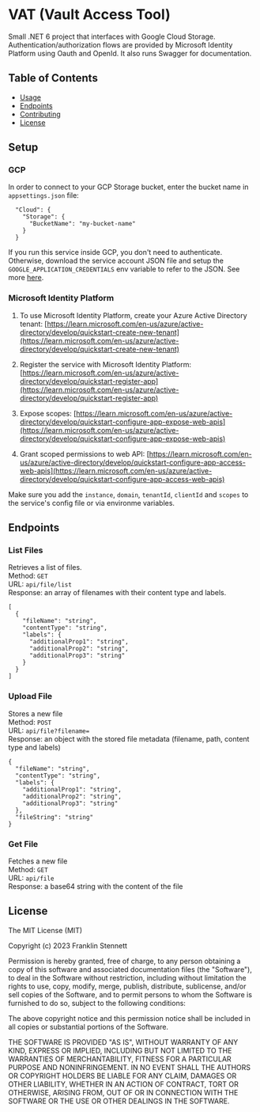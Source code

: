 # VAT (Vault Access Tool)
Small .NET 6 project that interfaces with Google Cloud Storage. Authentication/authorization flows are provided by Microsoft Identity Platform using Oauth and OpenId. It also runs Swagger for documentation.

## Table of Contents
- [Usage](#Usage)
- [Endpoints](#Endpoints)
- [Contributing](#contributing)
- [License](#license)

## Setup

### GCP
In order to connect to your GCP Storage bucket, enter the bucket name in `appsettings.json` file:

```
  "Cloud": {
    "Storage": {
      "BucketName": "my-bucket-name"
    }
  }
```

If you run this service inside GCP, you don't need to authenticate. Otherwise, download the service account JSON file and setup the `GOOGLE_APPLICATION_CREDENTIALS` env variable to refer to the JSON. See more [here](https://cloud.google.com/dotnet/docs/reference/Google.Cloud.Storage.V1/latest#authentication).

### Microsoft Identity Platform
1. To use Microsoft Identity Platform, create your Azure Active Directory tenant:
[https://learn.microsoft.com/en-us/azure/active-directory/develop/quickstart-create-new-tenant](https://learn.microsoft.com/en-us/azure/active-directory/develop/quickstart-create-new-tenant)

2. Register the service with Microsoft Identity Platform:
[https://learn.microsoft.com/en-us/azure/active-directory/develop/quickstart-register-app](https://learn.microsoft.com/en-us/azure/active-directory/develop/quickstart-register-app)

3. Expose scopes:
[https://learn.microsoft.com/en-us/azure/active-directory/develop/quickstart-configure-app-expose-web-apis](https://learn.microsoft.com/en-us/azure/active-directory/develop/quickstart-configure-app-expose-web-apis)

4. Grant scoped permissions to web API:
[https://learn.microsoft.com/en-us/azure/active-directory/develop/quickstart-configure-app-access-web-apis](https://learn.microsoft.com/en-us/azure/active-directory/develop/quickstart-configure-app-access-web-apis)

Make sure you add the `instance`, `domain`, `tenantId`, `clientId` and `scopes` to the service's config file or via environme variables.


## Endpoints

### List Files
Retrieves a list of files.  
Method: `GET`  
URL: `api/file/list`  
Response: an array of filenames with their content type and labels.  
```
[
  {
    "fileName": "string",
    "contentType": "string",
    "labels": {
      "additionalProp1": "string",
      "additionalProp2": "string",
      "additionalProp3": "string"
    }
  }
]
```

### Upload File
Stores a new file  
Method: `POST`  
URL: `api/file?filename=`  
Response: an object with the stored file metadata (filename, path, content type and labels)  
```
{
  "fileName": "string",
  "contentType": "string",
  "labels": {
    "additionalProp1": "string",
    "additionalProp2": "string",
    "additionalProp3": "string"
  },
  "fileString": "string"
}
```

### Get File
Fetches a new file  
Method: `GET`  
URL: `api/file`  
Response: a base64 string with the content of the file  

## License
The MIT License (MIT)

Copyright (c) 2023 Franklin Stennett

Permission is hereby granted, free of charge, to any person obtaining a copy of this software and associated documentation files (the "Software"), to deal in the Software without restriction, including without limitation the rights to use, copy, modify, merge, publish, distribute, sublicense, and/or sell copies of the Software, and to permit persons to whom the Software is furnished to do so, subject to the following conditions:

The above copyright notice and this permission notice shall be included in all copies or substantial portions of the Software.

THE SOFTWARE IS PROVIDED "AS IS", WITHOUT WARRANTY OF ANY KIND, EXPRESS OR IMPLIED, INCLUDING BUT NOT LIMITED TO THE WARRANTIES OF MERCHANTABILITY, FITNESS FOR A PARTICULAR PURPOSE AND NONINFRINGEMENT. IN NO EVENT SHALL THE AUTHORS OR COPYRIGHT HOLDERS BE LIABLE FOR ANY CLAIM, DAMAGES OR OTHER LIABILITY, WHETHER IN AN ACTION OF CONTRACT, TORT OR OTHERWISE, ARISING FROM, OUT OF OR IN CONNECTION WITH THE SOFTWARE OR THE USE OR OTHER DEALINGS IN THE SOFTWARE.
